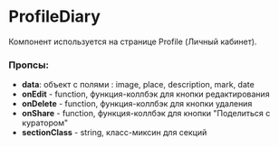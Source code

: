 # ProfileDiary

Компонент используется на странице Profile (Личный кабинет).

### Пропсы:

- **data**: объект с полями : image, place, description, mark, date
- **onEdit** - function, функция-коллбэк для кнопки редактирования
- **onDelete** - function, функция-коллбэк для кнопки удаления
- **onShare** - function, функция-коллбэк для кнопки "Поделиться с куратором"
- **sectionClass** - string, класс-миксин для секций
